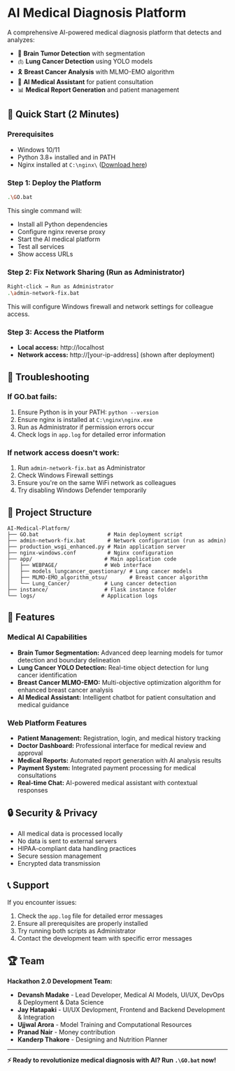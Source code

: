 # AI Medical Diagnosis Platform

A comprehensive AI-powered medical diagnosis platform that detects and analyzes:
- 🧠 **Brain Tumor Detection** with segmentation
- 🫁 **Lung Cancer Detection** using YOLO models  
- 🎗️ **Breast Cancer Analysis** with MLMO-EMO algorithm
- 🤖 **AI Medical Assistant** for patient consultation
- 📊 **Medical Report Generation** and patient management

## 🚀 Quick Start (2 Minutes)

### Prerequisites
- Windows 10/11
- Python 3.8+ installed and in PATH
- Nginx installed at `C:\nginx\` ([Download here](http://nginx.org/en/download.html))

### Step 1: Deploy the Platform
```bash
.\GO.bat
```
This single command will:
- Install all Python dependencies
- Configure nginx reverse proxy
- Start the AI medical platform
- Test all services
- Show access URLs

### Step 2: Fix Network Sharing (Run as Administrator)
```bash
Right-click → Run as Administrator
.\admin-network-fix.bat
```
This will configure Windows firewall and network settings for colleague access.

### Step 3: Access the Platform
- **Local access:** http://localhost
- **Network access:** http://[your-ip-address] (shown after deployment)

## 🔧 Troubleshooting

### If GO.bat fails:
1. Ensure Python is in your PATH: `python --version`
2. Ensure nginx is installed at `C:\nginx\nginx.exe`
3. Run as Administrator if permission errors occur
4. Check logs in `app.log` for detailed error information

### If network access doesn't work:
1. Run `admin-network-fix.bat` as Administrator
2. Check Windows Firewall settings
3. Ensure you're on the same WiFi network as colleagues
4. Try disabling Windows Defender temporarily

## 📁 Project Structure

```
AI-Medical-Platform/
├── GO.bat                      # Main deployment script
├── admin-network-fix.bat       # Network configuration (run as admin)
├── production_wsgi_enhanced.py # Main application server
├── nginx-windows.conf          # Nginx configuration
├── app/                       # Main application code
│   ├── WEBPAGE/               # Web interface
│   ├── models_lungcancer_questionary/ # Lung cancer models
│   ├── MLMO-EMO_algorithm_otsu/       # Breast cancer algorithm
│   └── Lung_Cancer/           # Lung cancer detection
├── instance/                  # Flask instance folder
└── logs/                     # Application logs
```

## 🎯 Features

### Medical AI Capabilities
- **Brain Tumor Segmentation:** Advanced deep learning models for tumor detection and boundary delineation
- **Lung Cancer YOLO Detection:** Real-time object detection for lung cancer identification
- **Breast Cancer MLMO-EMO:** Multi-objective optimization algorithm for enhanced breast cancer analysis
- **AI Medical Assistant:** Intelligent chatbot for patient consultation and medical guidance

### Web Platform Features
- **Patient Management:** Registration, login, and medical history tracking
- **Doctor Dashboard:** Professional interface for medical review and approval
- **Medical Reports:** Automated report generation with AI analysis results
- **Payment System:** Integrated payment processing for medical consultations
- **Real-time Chat:** AI-powered medical assistant with contextual responses

## 🔒 Security & Privacy

- All medical data is processed locally
- No data is sent to external servers
- HIPAA-compliant data handling practices
- Secure session management
- Encrypted data transmission

## 📞 Support

If you encounter issues:
1. Check the `app.log` file for detailed error messages
2. Ensure all prerequisites are properly installed
3. Try running both scripts as Administrator
4. Contact the development team with specific error messages

## 🏆 Team

**Hackathon 2.0 Development Team:**
- **Devansh Madake** - Lead Developer, Medical AI Models, UI/UX, DevOps & Deployment & Data Science
- **Jay Hatapaki** - UI/UX Devlopment, Frontend and Backend Development & Integration
- **Ujjwal Arora** - Model Training and Computational Resources
- **Pranad Nair** - Money contribution
- **Kanderp Thakore** - Designing and Nutrition Planner

---

**⚡ Ready to revolutionize medical diagnosis with AI? Run `.\GO.bat` now!**
